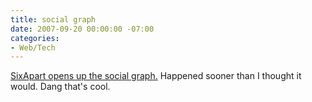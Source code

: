 ```yaml
---
title: social graph
date: 2007-09-20 00:00:00 -07:00
categories:
- Web/Tech
---
```


<p><a href="http://www.sixapart.com/about/news/2007/09/were_opening_th.html">SixApart opens up the social graph.</a> Happened sooner than I thought it would. Dang that's cool.</p>
